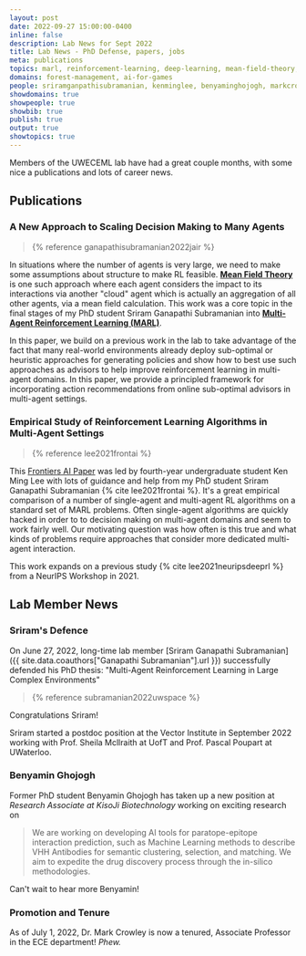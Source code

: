 ```yaml
---
layout: post
date: 2022-09-27 15:00:00-0400
inline: false
description: Lab News for Sept 2022
title: Lab News - PhD Defense, papers, jobs
meta: publications
topics: marl, reinforcement-learning, deep-learning, mean-field-theory, empirical-study
domains: forest-management, ai-for-games
people: sriramganpathisubramanian, kenminglee, benyaminghojogh, markcrowley 
showdomains: true
showpeople: true
showbib: true
publish: true
output: true
showtopics: true
---
```


Members of the UWECEML lab have had a great couple months, with some nice a publications and lots of career news.

## Publications

### A New Approach to Scaling Decision Making to Many Agents

> {% reference  ganapathisubramanian2022jair %}

In situations where the number of agents is very large, we need to make some assumptions about structure to make RL feasible. **[Mean Field Theory](/mean-field-theory/)** is one such approach where each agent considers the impact to its interactions via another "cloud" agent which is actually an aggregation of all other agents, via a mean field calculation.  This work was a core topic in the final stages of my PhD student Sriram Ganapathi Subramanian into **[Multi-Agent Reinforcement Learning (MARL)](/marl/)**. 


In this paper, we build on a previous work in the lab to take advantage of the fact that many real-world environments already deploy sub-optimal or heuristic approaches for generating policies and show  how to best use such approaches as advisors to help improve reinforcement learning in multi-agent domains. In this paper, we provide a principled framework for incorporating action recommendations from online sub-optimal advisors in multi-agent settings.


### Empirical Study of Reinforcement Learning Algorithms in Multi-Agent Settings
> {% reference lee2021frontai %} 

This [Frontiers AI Paper](https://www.frontiersin.org/articles/10.3389/frai.2022.805823/full?&utm_source=Email_to_authors_&utm_medium=Email&utm_content=T1_11.5e1_author&utm_campaign=Email_publication&field=&journalName=Frontiers_in_Artificial_Intelligence&id=805823) was led by fourth-year undergraduate student Ken Ming Lee with lots of guidance and help from my PhD student Sriram Ganapathi Subramanian {% cite lee2021frontai %}. It's a great empirical comparison of a number of single-agent and multi-agent RL algorithms on a standard set of MARL problems. Often single-agent algorithms are quickly hacked in order to to decision making on multi-agent domains and seem to work fairly well. Our motivating question was how often is this true and what kinds of problems require approaches that consider more dedicated multi-agent interaction.

This work expands on a previous study {% cite lee2021neuripsdeeprl %} from a NeurIPS Workshop in 2021. 


## Lab Member News

### Sriram's Defence

On June 27, 2022, long-time lab member [Sriram Ganapathi Subramanian]({{ site.data.coauthors["Ganapathi Subramanian"].url }}) successfully defended his PhD thesis: "Multi-Agent Reinforcement Learning in Large Complex Environments"

> {% reference subramanian2022uwspace %}

Congratulations Sriram!

Sriram started a postdoc position at the Vector Institute in September 2022 working with Prof. Sheila Mcllraith at UofT and Prof. Pascal Poupart at UWaterloo.


### Benyamin Ghojogh
Former PhD student Benyamin Ghojogh has taken up a new position at *Research Associate at KisoJi Biotechnology* working on exciting research on
> We are working on developing AI tools for paratope-epitope interaction prediction, such as Machine Learning methods to describe VHH Antibodies for semantic clustering, selection, and matching. We aim to expedite the drug discovery process through the in-silico methodologies.

Can't wait to hear more Benyamin!

### Promotion and Tenure
As of July 1, 2022, Dr. Mark Crowley is now a tenured, Associate Professor in the ECE department! *Phew.*

